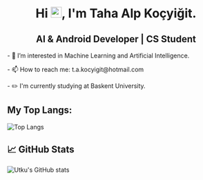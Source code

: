 <h1 align="center"> Hi <img src="https://media.giphy.com/media/hvRJCLFzcasrR4ia7z/giphy.gif" width="25" height="25">, I'm Taha Alp Koçyiğit.</h1>
<h2 align="center">AI & Android Developer | CS Student</h2>

<p>- 👀 I’m interested in Machine Learning and Artificial Intelligence.</p>
<p>- 📫 How to reach me: t.a.kocyigit@hotmail.com</p>
<p>- ✏️ I'm currently studying at Baskent University.</p>

## My Top Langs:
![Top Langs](https://github-readme-stats.vercel.app/api/top-langs/?username=TahaPasa&layout=compact&theme=tokyonight) 

## 📈 GitHub Stats
![Utku's GitHub stats](https://github-readme-stats-sigma-five.vercel.app/api?username=TahaPasa&show_icons=true&theme=react)
